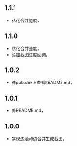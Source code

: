 
## 1.1.1

- 优化合并速度，

## 1.1.0

- 优化合并速度，
- 添加截图进度回调，

## 1.0.2

-  修pub.dev上查看README.md，

## 1.0.1

-  修README.md，

## 1.0.0

-  实现边滚动边合并生成截图，
